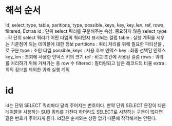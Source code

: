 # 해석 순서
id, select_type, table, paritions, type, possible_keys, key, key_len, ref, rows, filtered, Extras
id : 단위 select 쿼리를 구분해주는 속성. 중요하지 않음
select_type : 각 단위 select 쿼리가 어떤 타입의 쿼리인지 표시되는 컬럼
table : 실행 계획을 세우는 기준점이 되는 테이블에 대한 정보
partitions : 쿼리 처리를 위해 필요한 파티션을 ,로 구분
type : 조인 타입
possible_keys : 사용 후보 인덱스
key : 최종 선택된 인덱스
key_len : 조회에 사용한 인덱스 키의 크기
ref : 비교 조건에 사용된 컬럼
rows : 쿼리를 처리하기 위해 거쳐가는 총 row 수
filtered : 필터링되고 남은 레코드의 비율
extra : 위의 정보를 제외한 쿼리 실행 계획
# id
id는 단위 SELECT 쿼리마다 달리 주어지는 번호이다. 만약 단위 SELECT 문장이 다른 테이블을 사용하는 SUB 쿼리를 가진다 하더라도 SELECT로 시작하는 구문이 없다면 같은 번호가 주어지게 된다.
id값은 순서와는 상관 없기 때문에 착각해서는 안된다.

